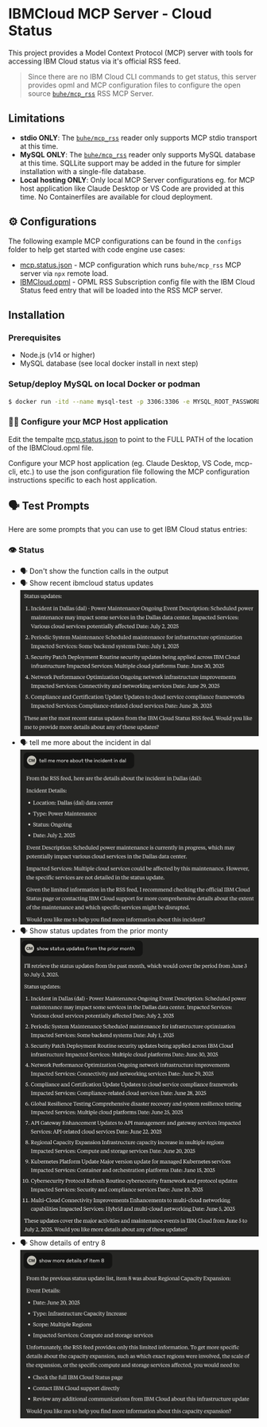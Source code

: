 # IBMCloud MCP Server - Cloud Status

This project provides a Model Context Protocol (MCP) server with tools for accessing IBM Cloud status via it's official RSS feed.

>Since there are no IBM Cloud CLI commands to get status, this server provides opml and MCP configuration files to configure the open source [`buhe/mcp_rss`](https://github.com/buhe/mcp_rss) RSS MCP Server.  

## Limitations

- **stdio ONLY**: The [`buhe/mcp_rss`](https://github.com/buhe/mcp_rss) reader only supports MCP stdio transport at this time.
- **MySQL ONLY**: The [`buhe/mcp_rss`](https://github.com/buhe/mcp_rss) reader only supports MySQL database at this time.  SQLLite support may be added in the future for simpler installation with a single-file database.
- **Local hosting ONLY**: Only local MCP Server configurations eg. for MCP host application like Claude Desktop or VS Code are provided at this time.  No Containerfiles are available for cloud deployment.

## ⚙️ Configurations

The following example MCP configurations can be found in the `configs` folder to help get started with code engine use cases:

- [mcp.status.json](https://github.com/IBM-Cloud/ibmcloud-mcp-server/blob/main/src/status/configs/mcp.status.json) - MCP configuration which runs `buhe/mcp_rss` MCP server via `npx` remote load.
- [IBMCloud.opml](https://github.com/IBM-Cloud/ibmcloud-mcp-server/blob/main/src/status/configs/IBMCloud.opml) - OPML RSS Subscription config file with the IBM Cloud Status feed entry that will be loaded into the RSS MCP server.

## Installation

### Prerequisites

- Node.js (v14 or higher)
- MySQL database (see local docker install in next step)

### Setup/deploy MySQL on local Docker or podman

```bash
$ docker run -itd --name mysql-test -p 3306:3306 -e MYSQL_ROOT_PASSWORD=123456 mysql
```

### 🏃🏼 Configure your MCP Host application

Edit the tempalte [mcp.status.json](https://github.com/IBM-Cloud/ibmcloud-mcp-server/blob/main/src/status/configs/mcp.status.json) to point to the FULL PATH of the location of the IBMCloud.opml file.

Configure your MCP host application (eg. Claude Desktop, VS Code, mcp-cli, etc.) to use the json configuration file following the MCP configuration instructions specific to each host application.

## 🗣️ Test Prompts

Here are some prompts that you can use to get IBM Cloud status entries:

### 👁️ Status

- 🗣️ Don't show the function calls in the output
- 🗣️ Show recent ibmcloud status updates
![recent status updates](images/status1.png)
- 🗣️ tell me more about the incident in dal
![dal incident details](images/status2.png)
- 🗣️ Show status updates from the prior monty
![prior month status listing](images/status3.png)
- 🗣️ Show details of entry 8
![details of entry #8](images/status4.png)

